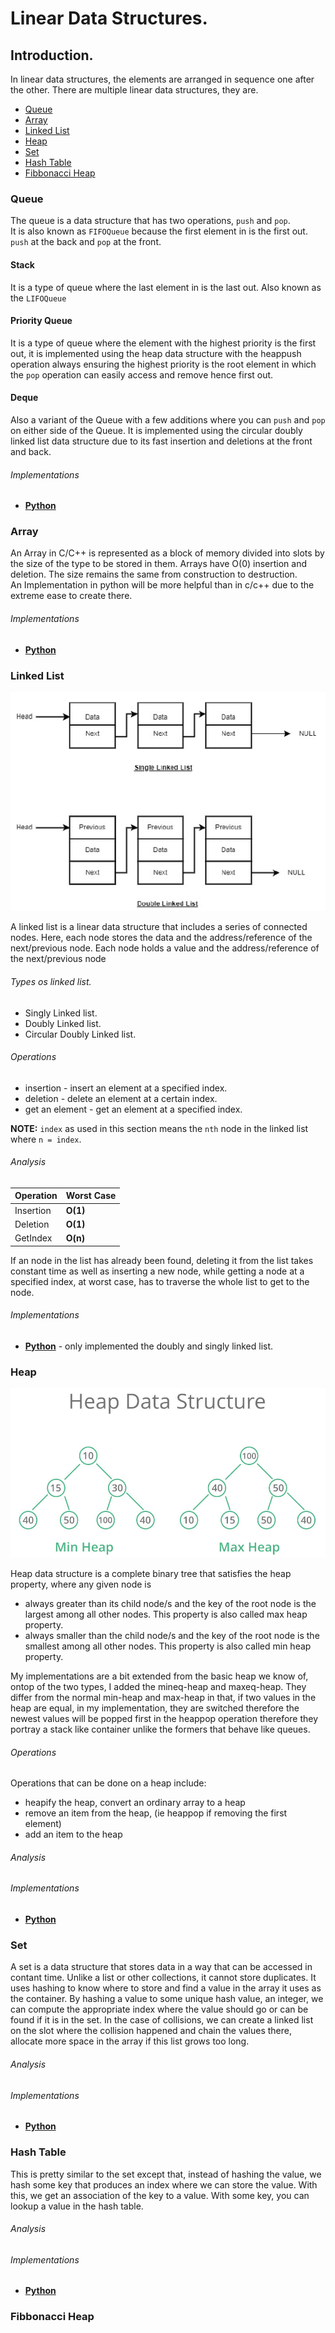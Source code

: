 # Linear Data Structures.

## Introduction.

In linear data structures, the elements are arranged in sequence one after the other.
There are multiple linear data structures, they are.

- [Queue](#queue)
- [Array](#array)
- [Linked List](#linked-list)
- [Heap](#heap)
- [Set](#set)
- [Hash Table](#hash-table)
- [Fibbonacci Heap](#fibbonacci-heap)

### Queue

The queue is a data structure that has two operations, `push` and `pop`.  
It is also known as `FIFOQueue` because the first element in is the first out.
`push` at the back and `pop` at the front.

#### Stack

It is a type of queue where the last element in is the last out. Also known as the `LIFOQueue`

#### Priority Queue

It is a type of queue where the element with the highest priority is
the first out, it is implemented using the heap data structure with the heappush operation
always ensuring the highest priority is the root element in which the `pop` operation
can easily access and remove hence first out.

#### Deque

Also a variant of the Queue with a few additions where you can `push` and `pop` on
either side of the Queue. It is implemented using the circular doubly linked list data
structure due to its fast insertion and deletions at the front and back.

###### Implementations

- [**Python**](./queue.py)

### Array

An Array in C/C++ is represented as a block of memory divided into slots by the size of the type to be stored in them. Arrays have O(0) insertion and deletion. The size remains the same from construction to destruction.  
An Implementation in python will be more helpful than in c/c++ due to the extreme ease to create there.

###### Implementations

- [**Python**](./array.py)

### Linked List

![Linked list Picture][linked_list_picture]

A linked list is a linear data structure that includes a series of connected nodes. Here, each node stores the data and the address/reference of the next/previous node.
Each node holds a value and the address/reference of the next/previous node

###### Types os linked list.

- Singly Linked list.
- Doubly Linked list.
- Circular Doubly Linked list.

###### Operations

- insertion - insert an element at a specified index.
- deletion - delete an element at a certain index.
- get an element - get an element at a specified index.

**NOTE:** `index` as used in this section means the `nth` node in the linked list where `n = index`.

###### Analysis

| Operation | Worst Case |
| --------- | ---------- |
| Insertion | **O(1)**   |
| Deletion  | **O(1)**   |
| GetIndex  | **O(n)**   |

If an node in the list has already been found, deleting it from the list takes constant time as well as inserting a new node, while getting a node at a specified index, at worst case, has to traverse the whole list to get to the node.

###### Implementations

- [**Python**](./linked_list/__init__.py) - only implemented the doubly and singly linked list.

### Heap

![Heap Data Structure][heap_picture]

Heap data structure is a complete binary tree that satisfies the heap property, where any given node is

- always greater than its child node/s and the key of the root node is the largest among all other nodes. This property is also called max heap property.
- always smaller than the child node/s and the key of the root node is the smallest among all other nodes. This property is also called min heap property.

My implementations are a bit extended from the basic heap we know of, ontop of the two types, I added the mineq-heap and maxeq-heap. They differ from the normal min-heap and max-heap in that, if two values in the heap are equal, in my implementation, they are switched therefore the newest values will be popped first in the heappop operation therefore they portray a stack like container unlike the formers that behave like queues.

###### Operations

Operations that can be done on a heap include:

- heapify the heap, convert an ordinary array to a heap
- remove an item from the heap, (ie heappop if removing the first element)
- add an item to the heap

###### Analysis

###### Implementations

- [**Python**](./heap.py)

### Set

A set is a data structure that stores data in a way that can be accessed in contant time.
Unlike a list or other collections, it cannot store duplicates. It uses hashing to know where to store and find a value in the array it uses as the container. By hashing a value to some unique hash value, an integer, we can compute the appropriate index where the value should go or can be found if it is in the set.
In the case of collisions, we can create a linked list on the slot where the collision happened and chain the values there, allocate more space in the array if this list grows too long.

###### Analysis

###### Implementations

- [**Python**](./set.py)

### Hash Table

This is pretty similar to the set except that, instead of hashing the value, we hash some key that produces an index where we can store the value. With this, we get an association of the key to a value. With some key, you can lookup a value in the hash table.

###### Analysis

###### Implementations

- [**Python**](./hash_table.py)

### Fibbonacci Heap

[linked_list_picture]: /assets/linked-list-dsa-picture.jpg
[heap_picture]: /assets/heap-dsa-picture.jpg
